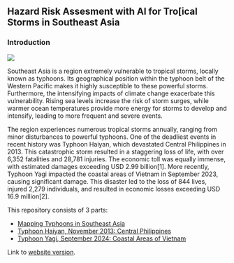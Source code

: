 ## Hazard Risk Assesment with AI for Tro[ical Storms in Southeast Asia
### Introduction

<img src="https://reliefweb.int/sites/default/files/styles/large/public/previews/a0/e5/a0e513b5-96f4-3d93-b26f-8c47eef653c6.png.webp?1969892-1-0"></img>

Southeast Asia is a region extremely vulnerable to tropical storms, locally known as typhoons. Its geographical position within the typhoon belt of the Western Pacific makes it highly susceptible to these powerful storms. Furthermore, the intensifying impacts of climate change exacerbate this vulnerability. Rising sea levels increase the risk of storm surges, while warmer ocean temperatures provide more energy for storms to develop and intensify, leading to more frequent and severe events.

The region experiences numerous tropical storms annually, ranging from minor disturbances to powerful typhoons. One of the deadliest events in recent history was Typhoon Haiyan, which devastated Central Philippines in 2013. This catastrophic storm resulted in a staggering loss of life, with over 6,352 fatalities and 28,781 injuries. The economic toll was equally immense, with estimated damages exceeding USD 2.99 billion[1]. More recently, Typhoon Yagi impacted the coastal areas of Vietnam in September 2023, causing significant damage. This disaster led to the loss of 844 lives, injured 2,279 individuals, and resulted in economic losses exceeding USD 16.9 million[2].

This repository consists of 3 parts:
- [Mapping Typhoons in Southeast Asia](https://github.com/salmiah-ls/Hazard-Risk-Assesment-with-AI-for-Tropical-Storms-in-Southeast-Asia/tree/main/Mapping-Typhoons)
- [Typhoon Haiyan, November 2013: Central Philippines](https://github.com/salmiah-ls/Hazard-Risk-Assesment-with-AI-for-Tropical-Storms-in-Southeast-Asia/tree/main/Haiyan-Philippines-2013)
- [Typhoon Yagi, September 2024: Coastal Areas of Vietnam](https://github.com/salmiah-ls/Hazard-Risk-Assesment-with-AI-for-Tropical-Storms-in-Southeast-Asia/tree/main/Yagi-Vietnam-2024)

Link to [website version](https://sites.google.com/view/salmiah-ls/home#h.em82epcfyhb8).


  
